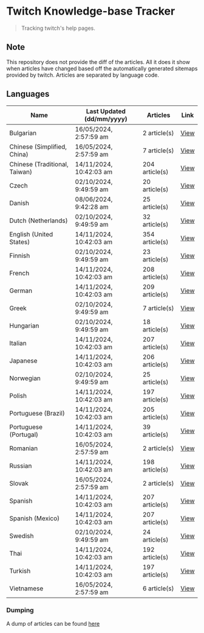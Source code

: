 # Twitch Knowledge-base Tracker
> Tracking twitch's help pages. 

## Note
This repository does not provide the diff of the articles. All it does it show when articles have changed based
off the automatically generated sitemaps provided by twitch. Articles are separated by language code.

## Languages

| Name                          | Last Updated (dd/mm/yyyy) | Articles       | Link                   |
|-------------------------------|---------------------------|----------------|------------------------|
| Bulgarian                     | 16/05/2024, 2:57:59 am    | 2 article(s)   | [View](docs/bg.md)     |
| Chinese (Simplified, China)   | 16/05/2024, 2:57:59 am    | 7 article(s)   | [View](docs/zh_CN.md)  |
| Chinese (Traditional, Taiwan) | 14/11/2024, 10:42:03 am   | 204 article(s) | [View](docs/zh_TW.md)  |
| Czech                         | 02/10/2024, 9:49:59 am    | 20 article(s)  | [View](docs/cs.md)     |
| Danish                        | 08/06/2024, 9:42:28 am    | 25 article(s)  | [View](docs/da.md)     |
| Dutch (Netherlands)           | 02/10/2024, 9:49:59 am    | 32 article(s)  | [View](docs/nl_NL.md)  |
| English (United States)       | 14/11/2024, 10:42:03 am   | 354 article(s) | [View](docs/en_US.md)  |
| Finnish                       | 02/10/2024, 9:49:59 am    | 23 article(s)  | [View](docs/fi.md)     |
| French                        | 14/11/2024, 10:42:03 am   | 208 article(s) | [View](docs/fr.md)     |
| German                        | 14/11/2024, 10:42:03 am   | 209 article(s) | [View](docs/de.md)     |
| Greek                         | 02/10/2024, 9:49:59 am    | 7 article(s)   | [View](docs/el.md)     |
| Hungarian                     | 02/10/2024, 9:49:59 am    | 18 article(s)  | [View](docs/hu.md)     |
| Italian                       | 14/11/2024, 10:42:03 am   | 207 article(s) | [View](docs/it.md)     |
| Japanese                      | 14/11/2024, 10:42:03 am   | 206 article(s) | [View](docs/ja.md)     |
| Norwegian                     | 02/10/2024, 9:49:59 am    | 25 article(s)  | [View](docs/no.md)     |
| Polish                        | 14/11/2024, 10:42:03 am   | 197 article(s) | [View](docs/pl.md)     |
| Portuguese (Brazil)           | 14/11/2024, 10:42:03 am   | 205 article(s) | [View](docs/pt_BR.md)  |
| Portuguese (Portugal)         | 14/11/2024, 10:42:03 am   | 39 article(s)  | [View](docs/pt_PT.md)  |
| Romanian                      | 16/05/2024, 2:57:59 am    | 2 article(s)   | [View](docs/ro.md)     |
| Russian                       | 14/11/2024, 10:42:03 am   | 198 article(s) | [View](docs/ru.md)     |
| Slovak                        | 16/05/2024, 2:57:59 am    | 2 article(s)   | [View](docs/sk.md)     |
| Spanish                       | 14/11/2024, 10:42:03 am   | 207 article(s) | [View](docs/es.md)     |
| Spanish (Mexico)              | 14/11/2024, 10:42:03 am   | 207 article(s) | [View](docs/es_MX.md)  |
| Swedish                       | 02/10/2024, 9:49:59 am    | 24 article(s)  | [View](docs/sv.md)     |
| Thai                          | 14/11/2024, 10:42:03 am   | 192 article(s) | [View](docs/th.md)     |
| Turkish                       | 14/11/2024, 10:42:03 am   | 197 article(s) | [View](docs/tr.md)     |
| Vietnamese                    | 16/05/2024, 2:57:59 am    | 6 article(s)   | [View](docs/vi.md)     |

### Dumping
A dump of articles can be found [here](docs/RAW.md)